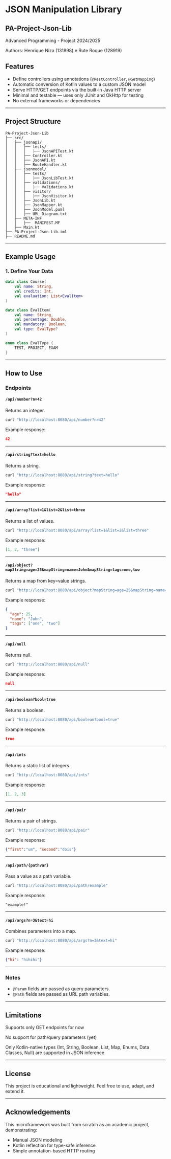 # JSON Manipulation Library
## PA-Project-Json-Lib
Advanced Programming - Project 2024/2025

Authors: Henrique Niza (131898) e Rute Roque (128919)

## Features

- Define controllers using annotations (`@RestController`, `@GetMapping`)
- Automatic conversion of Kotlin values to a custom JSON model
- Serve HTTP/GET endpoints via the built-in Java HTTP server
- Minimal and testable — uses only JUnit and OkHttp for testing
- No external frameworks or dependencies

---

## Project Structure
```
PA-Project-Json-Lib
├── src/
│   ├── jsonapi/
│   │   ├── tests/
│   │   │   ├── JsonAPITest.kt
│   │   ├── Controller.kt
│   │   ├── JsonAPI.kt
│   │   ├── RouteHandler.kt
│   ├── jsonmodel/
│   │   ├── tests/
│   │   │   ├── JsonLibTest.kt
│   │   ├── validations/
│   │   │   ├── Validations.kt
│   │   ├── visitor/
│   │   │   ├── JsonVisitor.kt
│   │   ├── JsonLib.kt
│   │   ├── JsonMapper.kt
│   │   ├── JsonModel.puml
│   │   ├── UML Diagram.txt
│   ├── META-INF
│   │   ├──  MANIFEST.MF
│   ├── Main.kt
├── PA-Project-Json-Lib.iml
├── README.md
```

---

## Example Usage

### 1. Define Your Data

``` kotlin
data class Course(
    val name: String,
    val credits: Int,
    val evaluation: List<EvalItem>
)

data class EvalItem(
    val name: String,
    val percentage: Double,
    val mandatory: Boolean,
    val type: EvalType?
)

enum class EvalType {
    TEST, PROJECT, EXAM
}
```

---

## How to Use
### Endpoints

#### `/api/number?n=42`
Returns an integer.
```bash
curl "http://localhost:8080/api/number?n=42"
```
Example response:
```json
42
```

---

#### `/api/string?text=hello`
Returns a string.
```bash
curl "http://localhost:8080/api/string?text=hello"
```
Example response:
```json
"hello"
```

---

#### `/api/array?list=1&list=2&list=three`
Returns a list of values.
```bash
curl "http://localhost:8080/api/array?list=1&list=2&list=three"
```
Example response:
```json
[1, 2, "three"]
```

---

#### `/api/object?mapString=age=25&mapString=name=John&mapString=tags=one,two`
Returns a map from key=value strings.
```bash
curl "http://localhost:8080/api/object?mapString=age=25&mapString=name=John&mapString=tags=one,two"
```
Example response:
```json
{
  "age": 25,
  "name": "John",
  "tags": ["one", "two"]
}
```

---

#### `/api/null`
Returns null.
```bash
curl "http://localhost:8080/api/null"
```
Example response:
```json
null
```

---

#### `/api/boolean?bool=true`
Returns a boolean.
```bash
curl "http://localhost:8080/api/boolean?bool=true"
```
Example response:
```json
true
```

---

#### `/api/ints`
Returns a static list of integers.
```bash
curl "http://localhost:8080/api/ints"
```
Example response:
```json
[1, 2, 3]
```

---

#### `/api/pair`
Returns a pair of strings.
```bash
curl "http://localhost:8080/api/pair"
```
Example response:
```json
{"first":"um", "second":"dois"}
```

---

#### `/api/path/{pathvar}`
Pass a value as a path variable.
```bash
curl "http://localhost:8080/api/path/example"
```
Example response:
```text
"example!"
```

---

#### `/api/args?n=3&text=hi`
Combines parameters into a map.
```bash
curl "http://localhost:8080/api/args?n=3&text=hi"
```
Example response:
```json
{"hi": "hihihi"}
```

---

### Notes
- `@Param` fields are passed as query parameters.
- `@Path` fields are passed as URL path variables.

---

## Limitations
Supports only GET endpoints for now

No support for path/query parameters (yet)

Only Kotlin-native types (Int, String, Boolean, List, Map, Enums, Data Classes, Null) are supported in JSON inference

---

## License
This project is educational and lightweight. Feel free to use, adapt, and extend it.

---

## Acknowledgements
This microframework was built from scratch as an academic project, demonstrating:

- Manual JSON modeling 
- Kotlin reflection for type-safe inference 
- Simple annotation-based HTTP routing
